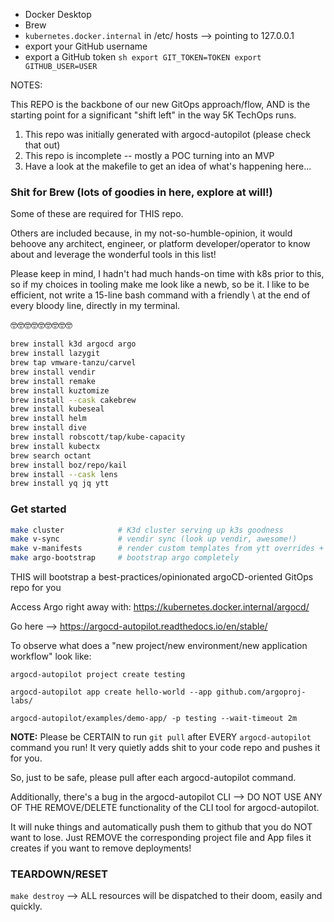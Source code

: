 - Docker Desktop
- Brew
- `kubernetes.docker.internal` in /etc/ hosts --> pointing to 127.0.0.1
- export your GitHub username
- export a GitHub token
        ```sh
        export GIT_TOKEN=TOKEN
        export GITHUB_USER=USER
        ```

NOTES:

This REPO is the backbone of our new GitOps approach/flow, AND is the starting point for a significant "shift left" in the way 5K TechOps runs.

1. This repo was initially generated with argocd-autopilot (please check that out)
2. This repo is incomplete -- mostly a POC turning into an MVP
3. Have a look at the makefile to get an idea of what's happening here...

### Shit for Brew (lots of goodies in here, explore at will!)

Some of these are required for THIS repo.

Others are included because, in my not-so-humble-opinion, it would behoove any architect, engineer, or platform developer/operator to know about and leverage the wonderful tools in this list!

Please keep in mind, I hadn't had much hands-on time with k8s prior to this, so if my choices in tooling make me look like a newb, so be it. I like to be efficient, not write a 15-line bash command with a friendly \ at the end of every bloody line, directly in my terminal.

🤓🤓🤓🤓🤓🤓🤓🤓🤓

```sh
brew install k3d argocd argo
brew install lazygit
brew tap vmware-tanzu/carvel
brew install vendir
brew install remake
brew install kuztomize
brew install --cask cakebrew
brew install kubeseal
brew install helm
brew install dive
brew install robscott/tap/kube-capacity
brew install kubectx
brew search octant
brew install boz/repo/kail
brew install --cask lens
brew install yq jq ytt
```

### Get started

```sh
make cluster            # K3d cluster serving up k3s goodness
make v-sync             # vendir sync (look up vendir, awesome!)
make v-manifests        # render custom templates from ytt overrides + vendir
make argo-bootstrap     # bootstrap argo completely
```

THIS will bootstrap a best-practices/opinionated argoCD-oriented GitOps repo for you

Access Argo right away with: https://kubernetes.docker.internal/argocd/

Go here --> https://argocd-autopilot.readthedocs.io/en/stable/

To observe what does a "new project/new environment/new application workflow" look like:

`argocd-autopilot project create testing`

`argocd-autopilot app create hello-world --app github.com/argoproj-labs/`

`argocd-autopilot/examples/demo-app/ -p testing --wait-timeout 2m`

__NOTE:__ Please be CERTAIN to run `git pull` after EVERY `argocd-autopilot` command you run! It very quietly adds shit to your code repo and pushes it for you. 

So, just to be safe, please pull after each argocd-autopilot command.

Additionally, there's a bug in the argocd-autopilot CLI --> DO NOT USE ANY OF THE REMOVE/DELETE functionality of the CLI tool for argocd-autopilot. 

It will nuke things and automatically push them to github that you do NOT want to lose. Just REMOVE the corresponding project file and App files it creates if you want to remove deployments!

### TEARDOWN/RESET

`make destroy` --> ALL resources will be dispatched to their doom, easily and quickly.

